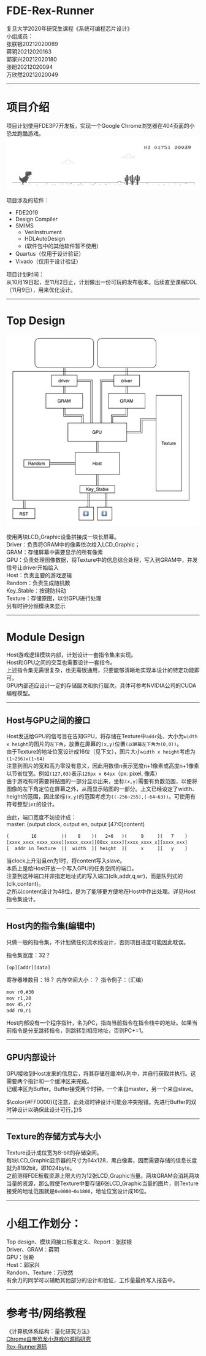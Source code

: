 # FDE-Rex-Runner

复旦大学2020年研究生课程《系统可编程芯片设计》<br>
小组成员：<br>
张朕银20212020089<br>
薛玥20212020163<br>
郭家兴20212020180<br>
张盼20212020094<br>
万欣然20212020049<br>

------

# 项目介绍

项目计划使用FDE3P7开发板，实现一个Google Chrome浏览器在404页面的小恐龙跑酷游戏。<br>
![](2020-10-20-09-41-32.png)

项目涉及的软件：<br>
- FDE2019
- Design Compiler
- SMIMS
  - VeriInstrument
  - HDLAutoDesign
  - (软件包中的其他软件暂不使用)
- Quartus（仅用于设计验证）
- Vivado（仅用于设计验证）

项目计划时间：<br>
从10月19日起，至11月2日止，计划做出一份可玩的发布版本。后续直至课程DDL（11月9日），用来优化设计。

------

# Top Design

![](2020-10-20-10-00-52.png)

使用两块LCD_Graphic设备拼接成一块长屏幕。<br>
Driver：负责将GRAM中的像素依次给入LCD_Graphic；<br>
GRAM：存储屏幕中需要显示的所有像素<br>
GPU：负责处理图像数据，将Texture中的信息综合处理，写入到GRAM中，并发信号让driver开始给入<br>
Host：负责主要的游戏逻辑<br>
Random：负责生成随机数<br>
Key_Stable：按键防抖动<br>
Texture：存储原图，以供GPU进行处理<br>
另有时钟分频模块未显示<br>

------
# Module Design

Host游戏逻辑模块内部，计划设计一套指令集来实现。<br>
Host和GPU之间的交互也需要设计一套指令。<br>
上述指令集无需很复杂，也无需很通用，只要能够清晰地实现本设计的特定功能即可。<br>
GPU内部还应设计一定的存储层次和执行层次。具体可参考NVIDIA公司的CUDA编程模型。

------
## Host与GPU之间的接口

Host发送给GPU的信号旨在告知GPU，将存储在Texture中```addr```处、大小为```width x height```的图片的```左下角```，放置在屏幕的```(x,y)```位置```(以屏幕左下角为(0,0))```。<br>
由于Texture的地址位宽设计成16位（见下文），图片大小```width x height```考虑为```(1~256)x(1~64)```
<br>
注意到图片的宽和高为零没有意义，因此用数值n表示宽度n+1像素或高度n+1像素以节省位宽。例如```(127,63)```表示```128px x 64px```（px: pixel, 像素）<br>
由于游戏有时需要将贴图的一部分显示出来，坐标```(x,y)```需要有负数范围，以便将图像的左下角定位在屏幕之外，从而显示贴图的一部分。上文已经设定了width、height的范围，因此坐标```(x,y)```的范围考虑为```((-256~255),(-64~63))```。可使用有符号整型```int```的设计。<br>

由此，端口宽度不妨设计成：<br>
master: (output clock, output en, output [47:0]content)
```
(        16         )(    8    )(   2+6   )(     9     )(   7    )
[xxxx_xxxx_xxxx_xxxx][xxxx_xxxx][00xx_xxxx][xxxx_xxxx_x][xxxx_xxx]
[  addr in Texture  ][  width  ][ height  ][     x     ][   y    ]
```
当clock上升沿且en为1时，将content写入slave。<br>
本质上是给Host开放一个写入GPU的任务空间的端口。<br>
注意到这种端口并非指定地址式的写入端口(clk,addr,q,wr)，而是队列式的(clk,content)。<br>
之所以content设计为48位，是为了能够更方便地在Host中作出处理。详见Host指令集设计。

------
## Host内的指令集(编辑中)

只做一般的指令集，不计划做任何流水线设计，否则项目进度可能因此耽误。

指令集宽度：32？<br>
```
[op][addr][data]
```
寄存器堆数目：16？
内存空间大小：？
指令例子：（汇编）<br>
```
mov r0,#30
mov r1,28
mov 45,r2
add r0,r1
```
Host内部设有一个程序指针，名为PC，指向当前指令在指令栈中的地址。如果当前指令是分支跳转指令，则跳转到相应地址，否则PC+=1。

------
## GPU内部设计

GPU接收到Host发来的信息后，将其存储在缓冲队列中，并自行获取并执行。这需要两个指针和一个缓冲区来完成。<br>
记缓冲区为Buffer。Buffer接受两个时钟，一个来自master，另一个来自slave。

$\color{#FF0000}{【注意，此处双时钟设计可能会冲突报错。先进行Buffer的双时钟设计以确保此设计可行。】}$

------
## Texture的存储方式与大小

Texture设计成位宽为8-bit的存储空间。<br>
每块LCD_Graphic显示器的尺寸为64x128，黑白像素，因而需要存储的信息长度就为8192bit，即1024byte。<br>
之前测得FDE板载资源上限大约为12张LCD_Graphic当量。两块GRAM会消耗两块当量的资源，那么假使Texture中要存储6张LCD_Graphic当量的图片，则Texture接受的地址范围就是```0x0000~0x1800```，地址位宽设计成16位。<br>

------

# 小组工作划分：

Top design、模块间接口标准定义、Report：张朕银<br>
Driver、GRAM：薛玥<br>
GPU：张盼<br>
Host：郭家兴<br>
Random、Texture：万欣然<br>
有余力的同学可以辅助其他部分的设计和验证，工作量最终写入报告中。


------

# 参考书/网络教程

《计算机体系结构：量化研究方法》<br>
<a href="https://www.cnblogs.com/undefined000/p/trex_1.html">Chrome自带恐龙小游戏的源码研究</a><br>
<a href="https://github.com/wayou/t-rex-runner">Rex-Runner源码</a>